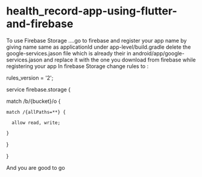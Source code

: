 # health_record-app-using-flutter-and-firebase
To use Firebase Storage ....go to firebase and register your app name by giving name same as applicationId under app-level/build.gradle
delete the google-services.jason file which is already their in android/app/google-services.jason
and replace it with the one you download from firebase while registering your app 
In firebase Storage change rules to :


rules_version = '2';

service firebase.storage {

  match /b/{bucket}/o {

    match /{allPaths=**} {

      allow read, write;

    }

  }

}

And you are good to go

